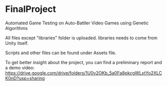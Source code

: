 # FinalProject
Automated Game Testing on Auto-Battler Video Games using Genetic Algorithms

All files except "libraries" folder is uploaded. libraries needs to come from Unity itself.

Scripts and other files can be found under Assets file.

To get better insight about the project, you can find a preliminary report and a demo video:
https://drive.google.com/drive/folders/1U0v2OKb_5a0Fa8pkcgWLxtYo2XLCK0nD?usp=sharing
